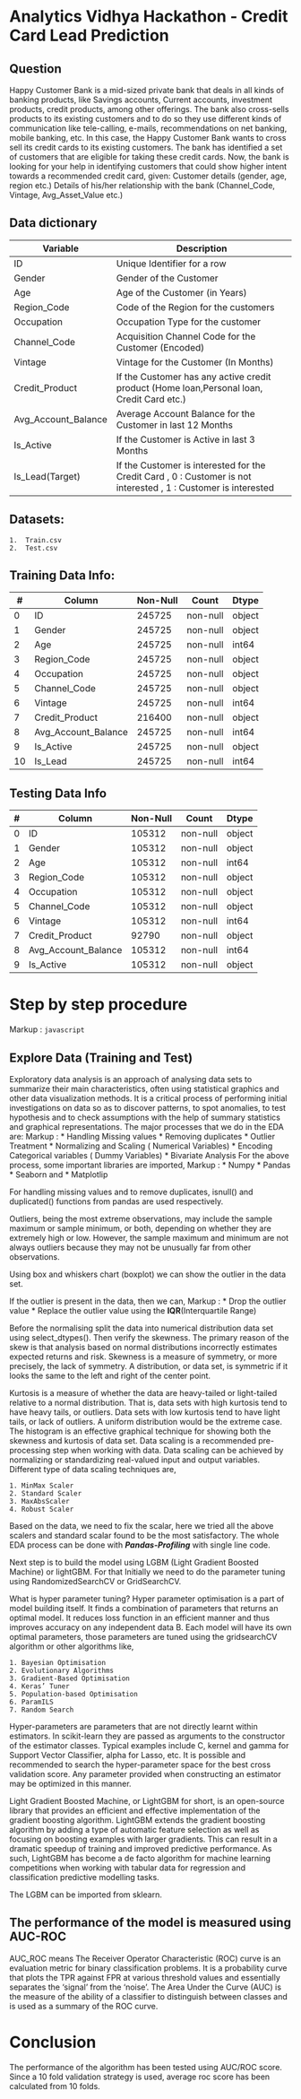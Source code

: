 # Analytics Vidhya Hackathon - Credit Card Lead Prediction

## Question
Happy Customer Bank is a mid-sized private bank that deals in all kinds of banking products, like Savings accounts, Current accounts, investment products, credit products, among other offerings. The bank also cross-sells products to its existing customers and to do so they use different kinds of communication like tele-calling, e-mails, recommendations on net banking, mobile banking, etc. In this case, the Happy Customer Bank wants to cross sell its credit cards to its existing customers. The bank has identified a set of customers that are eligible for taking these credit cards. 
Now, the bank is looking for your help in identifying customers that could show higher intent towards a recommended credit card, given: 
Customer details (gender, age, region etc.) Details of his/her relationship with the bank (Channel_Code, Vintage, Avg_Asset_Value etc.)

## Data dictionary
|   Variable    |  Description  |
| ------------- | ------------- |
|     ID        | Unique Identifier for a row  |
| Gender  | Gender of the Customer  |
|    Age    |   Age of the Customer (in Years)    |
| Region_Code | Code of the Region for the customers |
| Occupation | Occupation Type for the customer |
| Channel_Code | Acquisition Channel Code for the Customer (Encoded) |
| Vintage | Vintage for the Customer (In Months) |
| Credit_Product | If the Customer has any active credit product (Home loan,Personal loan, Credit Card etc.) |
| Avg_Account_Balance | Average Account Balance for the Customer in last 12 Months |
| Is_Active | If the Customer is Active in last 3 Months |
| Is_Lead(Target) | If the Customer is interested for the Credit Card , 0 : Customer is not interested , 1 : Customer is interested |

## Datasets: 
    1.	Train.csv
    2.	Test.csv

## Training Data Info:

|   #           |  Column       | Non-Null      | Count         | Dtype         |
| ------------- | ------------- | ------------- | ------------- | ------------- |
| 0 | ID | 245725 | non-null | object |
| 1 | Gender | 245725 | non-null | object |
| 2 |Age | 245725 | non-null | int64 |
| 3 |Region_Code | 245725 | non-null | object |
| 4 |Occupation | 245725 | non-null | object |
| 5 |Channel_Code | 245725 | non-null | object |
| 6 |Vintage | 245725 | non-null | int64 |
| 7 |Credit_Product | 216400 | non-null | object |
| 8 |Avg_Account_Balance | 245725 | non-null | int64 |
| 9 |Is_Active | 245725 | non-null | object |
| 10 |Is_Lead | 245725 | non-null | int64 |

## Testing Data Info

|   #           |  Column       | Non-Null      | Count         | Dtype         |
| ------------- | ------------- | ------------- | ------------- | ------------- |
| 0 | ID | 105312 | non-null | object |
| 1 | Gender | 105312 | non-null | object |
| 2 |Age | 105312 | non-null | int64 |
| 3 |Region_Code | 105312 | non-null | object |
| 4 |Occupation | 105312 | non-null | object |
| 5 |Channel_Code | 105312 | non-null | object |
| 6 |Vintage | 105312 | non-null | int64 |
| 7 |Credit_Product | 92790 | non-null | object |
| 8 |Avg_Account_Balance | 105312 | non-null | int64 |
| 9 |Is_Active | 105312 | non-null | object |

# Step by step procedure


Markup : ```javascript
         ```




## Explore Data (Training and Test)
Exploratory data analysis is an approach of analysing data sets to summarize their main characteristics, often using statistical graphics and other data visualization methods. It is a critical process of performing initial investigations on data so as to discover patterns, to spot anomalies, to test hypothesis and to check assumptions with the help of summary statistics and graphical representations.
The major processes that we do in the EDA are:
 Markup :    * Handling Missing values
             * Removing duplicates
             * Outlier Treatment
             * Normalizing and Scaling ( Numerical Variables)
             * Encoding Categorical variables ( Dummy Variables)
             * Bivariate Analysis
For the above process, some important libraries are imported,
Markup :    * Numpy
            * Pandas
            * Seaborn and
            * Matplotlip
   
For handling missing values and to remove duplicates, isnull() and duplicated() functions from pandas are used respectively.

Outliers, being the most extreme observations, may include the sample maximum or sample minimum, or both, depending on whether they are extremely high or low. However, the sample maximum and minimum are not always outliers because they may not be unusually far from other observations.

Using box and whiskers chart (boxplot) we can show the outlier in the data set.

If the outlier is present in the data, then we can,
Markup : * Drop the outlier value
         * Replace the outlier value using the __IQR__(Interquartile Range)

Before the normalising split the data into numerical distribution data set using select_dtypes(). Then verify the skewness. The primary reason of the skew is that analysis based on normal distributions incorrectly estimates expected returns and risk.
Skewness is a measure of symmetry, or more precisely, the lack of symmetry. A distribution, or data set, is symmetric if it looks the same to the left and right of the center point.

Kurtosis is a measure of whether the data are heavy-tailed or light-tailed relative to a normal distribution. That is, data sets with high kurtosis tend to have heavy tails, or outliers. Data sets with low kurtosis tend to have light tails, or lack of outliers. A uniform distribution would be the extreme case. The histogram is an effective graphical technique for showing both the skewness and kurtosis of data set.
Data scaling is a recommended pre-processing step when working with data. Data scaling can be achieved by normalizing or standardizing real-valued input and output variables.
Different type of data scaling techniques are,

    1. MinMax Scaler
    2. Standard Scaler
    3. MaxAbsScaler
    4. Robust Scaler

Based on the data, we need to fix the scalar, here we tried all the above scalers and standard scalar found to be the most satisfactory.
The whole EDA process can be done with ___Pandas-Profiling___ with single line code.

Next step is to build the model using LGBM (Light Gradient Boosted Machine) or lightGBM. 
For that Initially we need to do the parameter tuning using RandomizedSearchCV or GridSearchCV.

What is hyper parameter tuning?
Hyper parameter optimisation is a part of model building itself. It finds a combination of parameters that returns an optimal model. It reduces loss function in an efficient manner and thus improves accuracy on any independent data B.
Each model will have its own optimal parameters, those parameters are tuned using the gridsearchCV algorithm or other algorithms like, 

    1. Bayesian Optimisation
    2. Evolutionary Algorithms
    3. Gradient-Based Optimisation
    4. Keras’ Tuner
    5. Population-based Optimisation
    6. ParamILS  
    7. Random Search

Hyper-parameters are parameters that are not directly learnt within estimators. In scikit-learn they are passed as arguments to the constructor of the estimator classes. Typical examples include C, kernel and gamma for Support Vector Classifier, alpha for Lasso, etc.
It is possible and recommended to search the hyper-parameter space for the best cross validation score.
Any parameter provided when constructing an estimator may be optimized in this manner.

Light Gradient Boosted Machine, or LightGBM for short, is an open-source library that provides an efficient and effective implementation of the gradient boosting algorithm.
LightGBM extends the gradient boosting algorithm by adding a type of automatic feature selection as well as focusing on boosting examples with larger gradients. This can result in a dramatic speedup of training and improved predictive performance. As such, LightGBM has become a de facto algorithm for machine learning competitions when working with tabular data for regression and classification predictive modelling tasks.

The LGBM can be imported from sklearn.

## The performance of the model is measured using AUC-ROC

AUC_ROC means The Receiver Operator Characteristic (ROC) curve is an evaluation metric for binary classification problems. It is a probability curve that plots the TPR against FPR at various threshold values and essentially separates the ‘signal’ from the ‘noise’. The Area Under the Curve (AUC) is the measure of the ability of a classifier to distinguish between classes and is used as a summary of the ROC curve.  

# Conclusion

The performance of the algorithm has been tested using AUC/ROC score. Since a 10 fold validation strategy is used, average roc score has been calculated from 10 folds.

